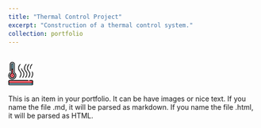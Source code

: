 ```yaml
---
title: "Thermal Control Project"
excerpt: "Construction of a thermal control system."
collection: portfolio
---
```


<br/><img src='/images/thermal.png' width="50" height="50">

This is an item in your portfolio. It can be have images or nice text. If you name the file .md, it will be parsed as markdown. If you name the file .html, it will be parsed as HTML. 
